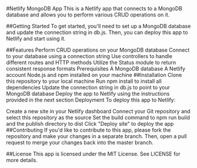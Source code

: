 #Netlify MongoDB App
This is a Netlify app that connects to a MongoDB database and allows you to perform various CRUD operations on it.

##Getting Started
To get started, you'll need to set up a MongoDB database and update the connection string in db.js. Then, you can deploy this app to Netlify and start using it.

##Features
Perform CRUD operations on your MongoDB database
Connect to your database using a connection string
Use controllers to handle different routes and HTTP methods
Utilize the Status module to return consistent response formats
Prerequisites
A MongoDB database
A Netlify account
Node.js and npm installed on your machine
##Installation
Clone this repository to your local machine
Run npm install to install all dependencies
Update the connection string in db.js to point to your MongoDB database
Deploy the app to Netlify using the instructions provided in the next section
Deployment
To deploy this app to Netlify:

Create a new site in your Netlify dashboard
Connect your Git repository and select this repository as the source
Set the build command to npm run build and the publish directory to dist
Click "Deploy site" to deploy the app
##Contributing
If you'd like to contribute to this app, please fork the repository and make your changes in a separate branch. Then, open a pull request to merge your changes back into the master branch.

##License
This app is licensed under the MIT License. See LICENSE for more details.




